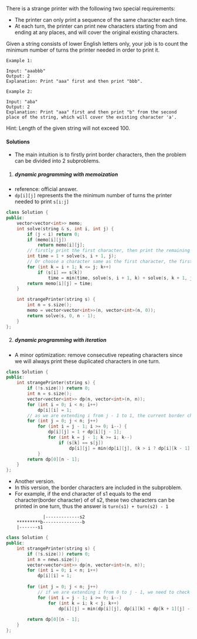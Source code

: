 There is a strange printer with the following two special requirements:

-    The printer can only print a sequence of the same character each time.
-    At each turn, the printer can print new characters starting from and ending at any places, and will cover the original existing characters.

Given a string consists of lower English letters only, your job is to count the minimum number of turns the printer needed in order to print it.

```
Example 1:

Input: "aaabbb"
Output: 2
Explanation: Print "aaa" first and then print "bbb".

Example 2:

Input: "aba"
Output: 2
Explanation: Print "aaa" first and then print "b" from the second place of the string, which will cover the existing character 'a'.
```

Hint: Length of the given string will not exceed 100.


#### Solutions

- The main intuition is to firstly print border characters, then the problem can be divided into 2 subproblems.

1. ##### dynamic programming with memoization

- reference: official answer.
- `dp[i][j]` represents the the minimum number of turns the printer needed to print `s[i:j]`

```c++
class Solution {
public:
    vector<vector<int>> memo;
    int solve(string & s, int i, int j) {
        if (j < i) return 0;
        if (memo[i][j])
            return memo[i][j];
        // firstly print the first character, then print the remaining characters.
        int time = 1 + solve(s, i + 1, j);
        // Or choose a character same as the first character, the first character will be printed when printing the left substring as these two characters are border characters.
        for (int k = i + 1; k <= j; k++)
            if (s[i] == s[k])
                time = min(time, solve(s, i + 1, k) + solve(s, k + 1, j));
        return memo[i][j] = time;
    }

    int strangePrinter(string s) {
        int n = s.size();
        memo = vector<vector<int>>(n, vector<int>(n, 0));
        return solve(s, 0, n - 1);
    }
};
```

2. ##### dynamic programming with iteration

- A minor optimization: remove consecutive repeating characters since we will always print these duplicated characters in one turn.


```c++
class Solution {
public:
    int strangePrinter(string s) {
        if (!s.size()) return 0;
        int n = s.size();
        vector<vector<int>> dp(n, vector<int>(n, n));
        for (int i = 0; i < n; i++)
            dp[i][i] = 1;
        // as we are extending i from j - 1 to 1, the current border characters is j
        for (int j = 0; j < n; j++)
            for (int i = j - 1; i >= 0; i--) {
                dp[i][j] = 1 + dp[i][j - 1];
                for (int k = j - 1; k >= i; k--)
                    if (s[k] == s[j])
                        dp[i][j] = min(dp[i][j], (k > i ? dp[i][k - 1] : 0) + dp[k][j - 1]);
            }
        return dp[0][n - 1];
    }
};
```


- Another version.
- In this version, the border characters are included in the subproblem.
- For example, if the end character of s1 equals to the end character(border character) of of s2, these two characters can be printed in one turn, thus the answer is `turn(s1) + turn(s2) - 1`

```
              |-------------s2
    *********b---------------b
    |-------s1
```


```c++
class Solution {
public:
    int strangePrinter(string s) {
        if (!s.size()) return 0;
        int n = news.size();
        vector<vector<int>> dp(n, vector<int>(n, n));
        for (int i = 0; i < n; i++)
            dp[i][i] = 1;
        
        for (int j = 0; j < n; j++)
            // if we are extending i from 0 to j - 1, we need to check s[i] and s[k] 
            for (int i = j - 1; i >= 0; i--)
                for (int k = i; k < j; k++)
                    dp[i][j] = min(dp[i][j], dp[i][k] + dp[k + 1][j] - (s[k] == s[j] ? 1 : 0));
        
        return dp[0][n - 1];
    }
};
```